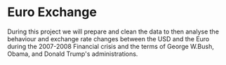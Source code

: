 # Euro Exchange

During this project we will prepare and clean the data to then analyse the behaviour and exchange rate changes between the USD and the Euro during the 2007-2008 Financial crisis and the terms of George W.Bush, Obama, and Donald Trump's administrations.
